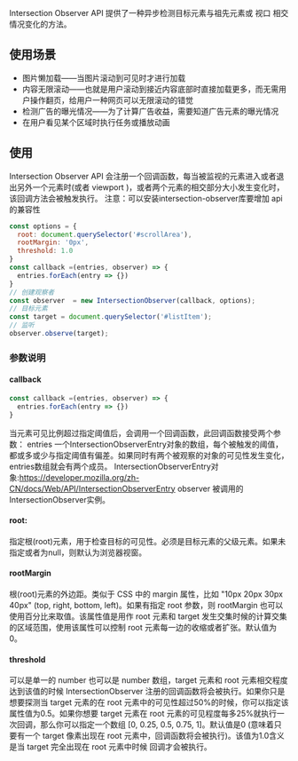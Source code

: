 
<!-- TODO -->
Intersection Observer API 提供了一种异步检测目标元素与祖先元素或 视口 相交情况变化的方法。

## 使用场景
+ 图片懒加载——当图片滚动到可见时才进行加载
+ 内容无限滚动——也就是用户滚动到接近内容底部时直接加载更多，而无需用户操作翻页，给用户一种网页可以无限滚动的错觉
+ 检测广告的曝光情况——为了计算广告收益，需要知道广告元素的曝光情况
+ 在用户看见某个区域时执行任务或播放动画

## 使用

Intersection Observer API 会注册一个回调函数，每当被监视的元素进入或者退出另外一个元素时(或者 viewport )，或者两个元素的相交部分大小发生变化时，该回调方法会被触发执行。
注意：可以安装intersection-observer库要增加 api的兼容性
```js
const options = {
  root: document.querySelector('#scrollArea'),
  rootMargin: '0px',
  threshold: 1.0
}
const callback =(entries, observer) => {
  entries.forEach(entry => {})
}
// 创建观察者
const observer  = new IntersectionObserver(callback, options);
// 目标元素
const target = document.querySelector('#listItem');
// 监听
observer.observe(target);
```
### 参数说明

#### callback
```js
const callback =(entries, observer) => {
  entries.forEach(entry => {})
}
```
当元素可见比例超过指定阈值后，会调用一个回调函数，此回调函数接受两个参数：
entries
一个IntersectionObserverEntry对象的数组，每个被触发的阈值，都或多或少与指定阈值有偏差。如果同时有两个被观察的对象的可见性发生变化，entries数组就会有两个成员。
IntersectionObserverEntry对象:https://developer.mozilla.org/zh-CN/docs/Web/API/IntersectionObserverEntry
observer
被调用的IntersectionObserver实例。
#### root:
指定根(root)元素，用于检查目标的可见性。必须是目标元素的父级元素。如果未指定或者为null，则默认为浏览器视窗。
#### rootMargin
根(root)元素的外边距。类似于 CSS 中的 margin 属性，比如 "10px 20px 30px 40px" (top, right, bottom, left)。如果有指定 root 参数，则 rootMargin 也可以使用百分比来取值。该属性值是用作 root 元素和 target 发生交集时候的计算交集的区域范围，使用该属性可以控制 root 元素每一边的收缩或者扩张。默认值为0。
#### threshold
可以是单一的 number 也可以是 number 数组，target 元素和 root 元素相交程度达到该值的时候 IntersectionObserver 注册的回调函数将会被执行。如果你只是想要探测当 target 元素的在 root 元素中的可见性超过50%的时候，你可以指定该属性值为0.5。如果你想要 target 元素在 root 元素的可见程度每多25%就执行一次回调，那么你可以指定一个数组 [0, 0.25, 0.5, 0.75, 1]。默认值是0 (意味着只要有一个 target 像素出现在 root 元素中，回调函数将会被执行)。该值为1.0含义是当 target 完全出现在 root 元素中时候 回调才会被执行。